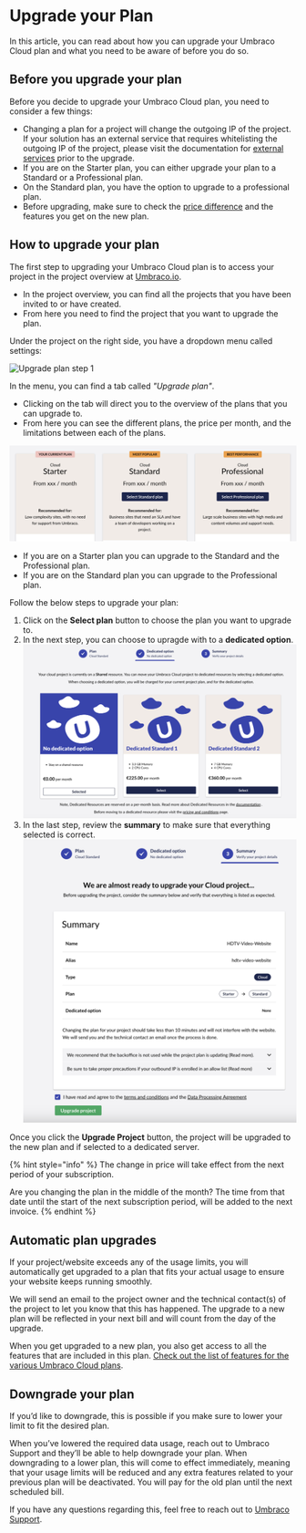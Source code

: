 # Upgrade your Plan

In this article, you can read about how you can upgrade your Umbraco Cloud plan and what you need to be aware of before you do so.

## Before you upgrade your plan

Before you decide to upgrade your Umbraco Cloud plan, you need to consider a few things:

* Changing a plan for a project will change the outgoing IP of the project. If your solution has an external service that requires whitelisting the outgoing IP of the project, please visit the documentation for [external services](external-services.md) prior to the upgrade.
* If you are on the Starter plan, you can either upgrade your plan to a Standard or a Professional plan.
* On the Standard plan, you have the option to upgrade to a professional plan.
* Before upgrading, make sure to check the [price difference](https://umbraco.com/umbraco-cloud-pricing) and the features you get on the new plan.

## How to upgrade your plan

The first step to upgrading your Umbraco Cloud plan is to access your project in the project overview at [Umbraco.io](https://www.s1.umbraco.io/projects).

* In the project overview, you can find all the projects that you have been invited to or have created.
* From here you need to find the project that you want to upgrade the plan.

Under the project on the right side, you have a dropdown menu called settings:

![Upgrade plan step 1](../images/step\_1.png)

In the menu, you can find a tab called _"Upgrade plan"_.

* Clicking on the tab will direct you to the overview of the plans that you can upgrade to.
* From here you can see the different plans, the price per month, and the limitations between each of the plans.

![Upgrade plane step2](../images/umbraco-cloud-plans-new.png)

* If you are on a Starter plan you can upgrade to the Standard and the Professional plan.
* If you are on the Standard plan you can upgrade to the Professional plan.

Follow the below steps to upgrade your plan:
1. Click on the **Select plan** button to choose the plan you want to upgrade to.
2. In the next step, you can choose to upragde with to a **dedicated option**.
   ![Dedicated option when upgrading](../images/dedicated-option.png)
3. In the last step, review the **summary** to make sure that everything selected is correct.
![Upgrade summary](../images/upgrade-summary.png)

Once you click the **Upgrade Project** button, the project will be upgraded to the new plan and if selected to a dedicated server.


{% hint style="info" %}
The change in price will take effect from the next period of your subscription.

Are you  changing the plan in the middle of the month? 
The time from that date until the start of the next subscription period, will be added to the next invoice.
{% endhint %}

## Automatic plan upgrades

If your project/website exceeds any of the usage limits, you will automatically get upgraded to a plan that fits your actual usage to ensure your website keeps running smoothly.

We will send an email to the project owner and the technical contact(s) of the project to let you know that this has happened. The upgrade to a new plan will be reflected in your next bill and will count from the day of the upgrade.

When you get upgraded to a new plan, you also get access to all the features that are included in this plan. [Check out the list of features for the various Umbraco Cloud plans](https://umbraco.com/umbraco-cloud-pricing/).

## Downgrade your plan

If you’d like to downgrade, this is possible if you make sure to lower your limit to fit the desired plan.

When you’ve lowered the required data usage, reach out to Umbraco Support and they’ll be able to help downgrade your plan. When downgrading to a lower plan, this will come to effect immediately, meaning that your usage limits will be reduced and any extra features related to your previous plan will be deactivated. You will pay for the old plan until the next scheduled bill.

If you have any questions regarding this, feel free to reach out to [Umbraco Support](mailto:contact@umbraco.com).
